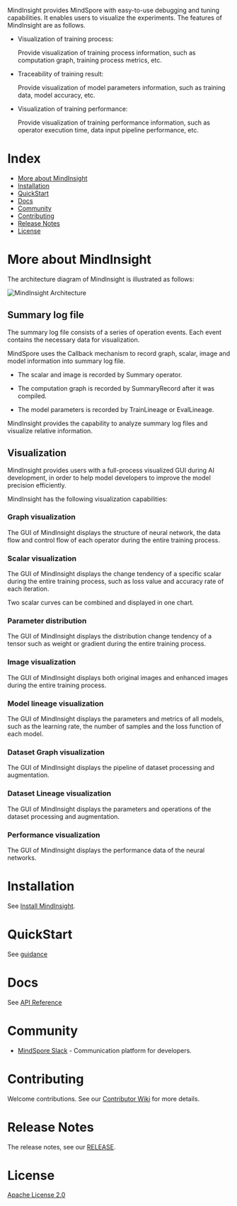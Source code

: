 MindInsight provides MindSpore with easy-to-use debugging and tuning capabilities. It 
enables users to visualize the experiments. The features of MindInsight are as follows.

- Visualization of training process: 

    Provide visualization of training process information, 
such as computation graph, training process metrics, etc.

- Traceability of training result: 

    Provide visualization of model parameters information, 
such as training data, model accuracy, etc.

- Visualization of training performance:

    Provide visualization of training performance information, such as operator execution time,
data input pipeline performance, etc.

# Index

- [More about MindInsight](#more-about-mindinsight)
- [Installation](#installation)
- [QuickStart](#quickstart)
- [Docs](#docs)
- [Community](#community)
- [Contributing](#contributing)
- [Release Notes](#release-notes)
- [License](#license)

# More about MindInsight

The architecture diagram of MindInsight is illustrated as follows:


![MindInsight Architecture](docs/arch.png)


## Summary log file

The summary log file consists of a series of operation events. Each event contains 
the necessary data for visualization.

MindSpore uses the Callback mechanism to record graph, scalar, image and model 
information into summary log file. 

- The scalar and image is recorded by Summary operator.

- The computation graph is recorded by SummaryRecord after it was compiled.

- The model parameters is recorded by TrainLineage or EvalLineage.

MindInsight provides the capability to analyze summary log files and visualize 
relative information.

## Visualization

MindInsight provides users with a full-process visualized GUI during 
AI development, in order to help model developers to improve the model 
precision efficiently.

MindInsight has the following visualization capabilities:

### Graph visualization

The GUI of MindInsight displays the structure of neural network, the data flow and control 
flow of each operator during the entire training process.

### Scalar visualization

The GUI of MindInsight displays the change tendency of a specific scalar during the entire 
training process, such as loss value and accuracy rate of each iteration. 

Two scalar curves can be combined and displayed in one chart. 

### Parameter distribution

The GUI of MindInsight displays the distribution change tendency of a tensor such as weight
or gradient during the entire training process.

### Image visualization

The GUI of MindInsight displays both original images and enhanced images during the entire 
training process.

### Model lineage visualization

The GUI of MindInsight displays the parameters and metrics of all models, such as the 
learning rate, the number of samples and the loss function of each model.

### Dataset Graph visualization

The GUI of MindInsight displays the pipeline of dataset processing and augmentation.

### Dataset Lineage visualization

The GUI of MindInsight displays the parameters and operations of the dataset processing and augmentation.

### Performance visualization

The GUI of MindInsight displays the performance data of the neural networks.

# Installation

See [Install MindInsight](https://www.mindspore.cn/install/en).

# QuickStart

See [guidance](https://www.mindspore.cn/tutorial/en/r0.6/advanced_use/visualization_tutorials.html)

# Docs

See [API Reference](https://www.mindspore.cn/api/en/r0.6/index.html) 

# Community

- [MindSpore Slack](https://join.slack.com/t/mindspore/shared_invite/enQtOTcwMTIxMDI3NjM0LTNkMWM2MzI5NjIyZWU5ZWQ5M2EwMTQ5MWNiYzMxOGM4OWFhZjI4M2E5OGI2YTg3ODU1ODE2Njg1MThiNWI3YmQ) - Communication platform for developers.

# Contributing

Welcome contributions. See our [Contributor Wiki](https://gitee.com/mindspore/mindspore/blob/master/CONTRIBUTING.md) for more details.

# Release Notes

The release notes, see our [RELEASE](RELEASE.md).

# License

[Apache License 2.0](LICENSE)
